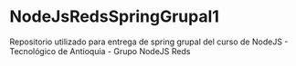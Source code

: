 # NodeJsRedsSpringGrupal1
Repositorio utilizado para entrega de spring grupal del curso de NodeJS - Tecnológico de Antioquia - Grupo NodeJS Reds
